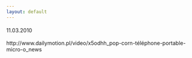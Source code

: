 ```yaml
---
layout: default
---
```


<!--28--><p style="margin: 0px 0px 18px; font-size: 18px; font-family: Helvetica;">
<div>11.03.2010</div><div><br></div>http://www.dailymotion.pl/video/x5odhh_pop-corn-téléphone-portable-micro-o_news<br></p>